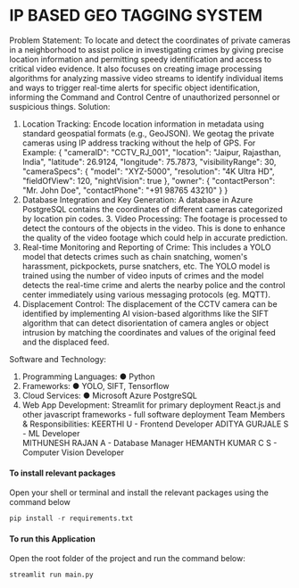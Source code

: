 # IP BASED GEO TAGGING SYSTEM
Problem Statement: 
To locate and detect the coordinates of private cameras in a neighborhood to assist police in investigating crimes by giving precise location information and permitting speedy identification and access to critical video evidence. It also focuses on creating image processing algorithms for analyzing massive video streams to identify individual items and ways to trigger real-time alerts for specific object identification, informing the Command and Control Centre of unauthorized personnel or suspicious things.
Solution: 
1. Location Tracking: 
Encode location information in metadata using standard geospatial formats (e.g., GeoJSON). We geotag the private cameras using IP address tracking without the help of GPS. 
For Example:
{
  "cameraID": "CCTV_RJ_001",
  "location": "Jaipur, Rajasthan, India",
  "latitude": 26.9124,
  "longitude": 75.7873,
  "visibilityRange": 30,
  "cameraSpecs": {
    "model": "XYZ-5000",
    "resolution": "4K Ultra HD",
    "fieldOfView": 120,
    "nightVision": true
                                  },
  "owner": {
    "contactPerson": "Mr. John Doe",
    "contactPhone": "+91 98765 43210"
  }
}
2. Database Integration and Key Generation: 
A database in Azure PostgreSQL contains the coordinates of different cameras categorized by location pin codes. 
       3. Video Processing: 
The footage is processed to detect the contours of the objects in the video. This is done to enhance the quality of the video footage which could help in accurate prediction. 
4. Real-time Monitoring and Reporting of Crime:
This includes a YOLO model that detects crimes such as chain snatching, women's harassment, pickpockets, purse snatchers, etc. The YOLO model is trained using the number of video inputs of crimes and the model detects the real-time crime and alerts the nearby police and the control center immediately using various messaging protocols (eg. MQTT). 
5. Displacement Control: 
The displacement of the CCTV camera can be identified by implementing AI vision-based algorithms like the SIFT algorithm that can detect disorientation of camera angles or object intrusion by matching the coordinates and values of the original feed and the displaced feed.

Software and Technology: 
1. Programming Languages: 
● Python
2. Frameworks: 
● YOLO, SIFT, Tensorflow
3. Cloud Services: 
● Microsoft Azure PostgreSQL
4. Web App Development:
Streamlit for primary deployment
React.js and other javascript frameworks - full software deployment
Team Members & Responsibilities: 
KEERTHI U - Frontend Developer 
ADITYA GURJALE S - ML Developer  
MITHUNESH RAJAN A - Database Manager
HEMANTH KUMAR C S - Computer Vision Developer


#### To install relevant packages
Open your shell or terminal and install the relevant packages using the command below

```python
pip install -r requirements.txt
```

#### To run this Application
Open the root folder of the project and run the command below:
```python
streamlit run main.py
```

